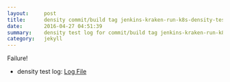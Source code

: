 ```yaml
---
layout:     post
title:      density commit/build tag jenkins-kraken-run-k8s-density-tests-61-30
date:       2016-04-27 04:51:39
summary:    density test log for commit/build tag jenkins-kraken-run-k8s-density-tests-61-30.
category:   jekyll
---
```


Failure!

- density test log: [Log File](http://s3-us-west-2.amazonaws.com/kraken-e2e-logs/density/jenkins-kraken-run-k8s-density-tests-61-30.log)
